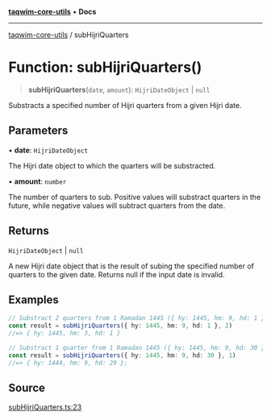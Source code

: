 [**taqwim-core-utils**](../README.md) • **Docs**

---

[taqwim-core-utils](../globals.md) / subHijriQuarters

# Function: subHijriQuarters()

> **subHijriQuarters**(`date`, `amount`): `HijriDateObject` \| `null`

Substracts a specified number of Hijri quarters from a given Hijri date.

## Parameters

• **date**: `HijriDateObject`

The Hijri date object to which the quarters will be substracted.

• **amount**: `number`

The number of quarters to sub. Positive values will substract quarters in the future, while negative values will subtract quarters from the date.

## Returns

`HijriDateObject` \| `null`

A new Hijri date object that is the result of subing the specified number of quarters to the given date. Returns null if the input date is invalid.

## Examples

```ts
// Substract 2 quarters from 1 Ramadan 1445 ({ hy: 1445, hm: 9, hd: 1 })
const result = subHijriQuarters({ hy: 1445, hm: 9, hd: 1 }, 2)
//=> { hy: 1445, hm: 3, hd: 1 }
```

```ts
// Substract 1 quarter from 1 Ramadan 1445 ({ hy: 1445, hm: 9, hd: 30 }) and adjust the month
const result = subHijriQuarters({ hy: 1445, hm: 9, hd: 30 }, 1)
//=> { hy: 1444, hm: 9, hd: 29 };
```

## Source

[subHijriQuarters.ts:23](https://github.com/boussadjra/taqwim/blob/b6011f3ed342a975f52680743fe89e4925ba0553/packages/core-utils/src/lib/subHijriQuarters.ts#L23)

